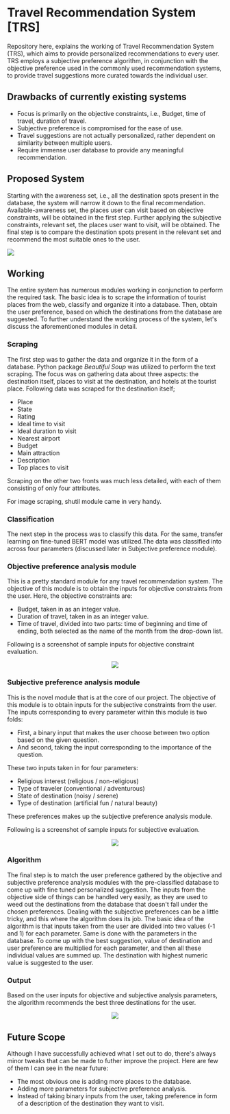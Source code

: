 # Travel Recommendation System [TRS]
Repository here, explains the working of Travel Recommendation System (TRS), which aims to provide personalized recommendations to every user. TRS employs a subjective preference algorithm, in conjunction with the objective preference used in the commonly used recommendation systems, to provide travel suggestions more curated towards the individual user.

## Drawbacks of currently existing systems
- Focus is primarily on the objective constraints, i.e., Budget, time of travel, duration of travel.
- Subjective preference is compromised for the ease of use.
- Travel suggestions are not actually personalized, rather dependent on similarity between multiple users.
- Require immense user database to provide any meaningful recommendation.


## Proposed System
Starting with the awareness set, i.e., all the destination spots present in the database, the system will narrow it down to the final recommendation. Available-awareness set, the places user can visit based on objective constraints, will be obtained in the first step. Further applying the subjective constraints, relevant set, the places user want to visit, will be obtained. The final step is to compare the destination spots present in the relevant set and recommend the most suitable ones to the user.

<p align = "centre">
<img src = "https://github.com/SuyashGoylit/TravelRecommendationSystem/blob/main/Images/Proposed%20System.JPG">
</p>


## Working
The entire system has numerous modules working in conjunction to perform the required task. The basic idea is to scrape the information of tourist places from the web, classify and organize it into a database. Then, obtain the user preference, based on which the destinations from the database are suggested. To further understand the working process of the system, let's discuss the aforementioned modules in detail.

### Scraping 
The first step was to gather the data and organize it in the form of a database. Python package *Beautiful Soup* was utilized to perform the text scraping. The focus was on gathering data about three aspects: the destination itself, places to visit at the destination, and hotels at the tourist place. Following data was scraped for the destination itself;
- Place
- State
- Rating
- Ideal time to visit
- Ideal duration to visit
- Nearest airport
- Budget
- Main attraction
- Description
- Top places to visit

Scraping on the other two fronts was much less detailed, with each of them consisting of only four attributes.

For image scraping, shutil module came in very handy.

### Classification
The next step in the process was to classify this data. For the same, transfer learning on fine-tuned BERT model was utilized.The data was classified into across four parameters (discussed later in Subjective preference module). 

### Objective preference analysis module
This is a pretty standard module for any travel recommendation system. The objective of this module is to obtain the inputs for objective constraints from the user. Here, the objective constraints are:
- Budget, taken in as an integer value. 
- Duration of travel, taken in as an integer value. 
- Time of travel, divided into two parts: time of beginning and time of ending, both selected as the name of the month from the drop-down list.

Following is a screenshot of sample inputs for objective constraint evaluation.

<p align = "center">
<img src = "https://github.com/SuyashGoylit/TravelRecommendationSystem/blob/main/Images/Objective%20Analysis.jpg">
</p>

### Subjective preference analysis module
This is the novel module that is at the core of our project. The objective of this module is to obtain inputs for the subjective constraints from the user. The inputs corresponding to every parameter within this module is two folds: 
- First, a binary input that makes the user choose between two option based on the given question.  
- And second, taking the input corresponding to the importance of the question. 

These two inputs taken in for four parameters: 
- Religious interest (religious / non-religious)
- Type of traveler (conventional / adventurous)
- State of destination (noisy / serene)
- Type of destination (artificial fun / natural beauty)

These preferences makes up the subjective preference analysis module.

Following is a screenshot of sample inputs for subjective evaluation.

<p align = "center">
<img src = "https://github.com/SuyashGoylit/TravelRecommendationSystem/blob/main/Images/Subjective%20Analysis.jpg">
</p>

### Algorithm
The final step is to match the user preference gathered by the objective and subjective preference analysis modules with the pre-classified database to come up with fine tuned personalized suggestion. The inputs from the objective side of things can be handled very easily, as they are used to weed out the destinations from the database that doesn't fall under the chosen preferences. Dealing with the subjective preferences can be a little tricky, and this where the algorithm does its job. The basic idea of the algorithm is that inputs taken from the user are divided into two values (-1 and 1) for each parameter. Same is done with the parameters in the database. To come up with the best suggestion, value of destination and user preference are multiplied for each parameter, and then all these individual values are summed up. The destination with highest numeric value is suggested to the user.

### Output
Based on the user inputs for objective and subjective analysis parameters, the algorithm recommends the best three destinations for the user.

<p align = "center">
<img src = "https://github.com/SuyashGoylit/TravelRecommendationSystem/blob/main/Images/Sample%20Output.jpg">
</p>

## Future Scope
Although I have successfully achieved what I set out to do, there's always minor tweaks that can be made to futher improve the project. Here are few of them I can see in the near future:
- The most obvious one is adding more places to the database.
- Adding more parameters for subjective preference analysis.
- Instead of taking binary inputs from the user, taking preference in form of a description of the destination they want to visit.
